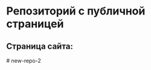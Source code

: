 # Репозиторий с публичной страницей 
## Страница сайта:
<!-- Здесь будет ссылка на публичную страницу-->#   n e w - r e p o - 2  
 